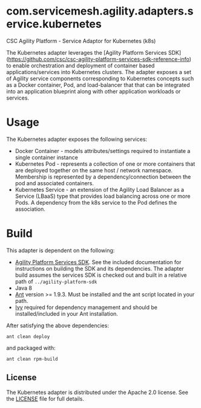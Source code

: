 # com.servicemesh.agility.adapters.service.kubernetes

CSC Agility Platform - Service Adaptor for Kubernetes (k8s)

The Kubernetes adapter leverages the [Agility Platform Services SDK] (https://github.com/csc/csc-agility-platform-services-sdk-reference-info) to enable orchestration and deployment of container based applications/services into Kubernetes clusters. The adapter exposes a set of Agility service components corresponding to Kubernetes concepts such as a Docker container, Pod, and load-balancer that that can be integrated into an application blueprint along with other application workloads or services.

# Usage

The Kubernetes adapter exposes the following services:

* Docker Container - models attributes/settings required to instantiate a single container instance
* Kubernetes Pod - represents a collection of one or more containers that are deployed together on the same host / network namespace. Membership is represented by a dependency/connection between the pod and associated containers.
* Kubernetes Service - an extension of the Agility Load Balancer as a Service (LBaaS) type that provides load balancing across one or more Pods. A dependency from the k8s service to the Pod defines the association.

# Build

This adapter is dependent on the following:

* [Agility Platform Services SDK](https://github.com/csc/csc-agility-platform-sdk). See the included documentation for instructions on building the SDK and its dependencies. The adapter build assumes the services SDK is checked out and built in a relative path of ```../agility-platform-sdk```
* Java 8
* [Ant](http://ant.apache.org/) version >= 1.9.3. Must be installed and the ant script located in your path.
* [Ivy](http://ant.apache.org/ivy/) required for dependency management and should be installed/included in your Ant installation.

After satisfying the above dependencies:

    ant clean deploy

and packaged with:

    ant clean rpm-build

## License
The Kubernetes adapter is distributed under the Apache 2.0 license. See the [LICENSE](https://github.com/csc/com.servicemesh.agility.adapters.service.kubernetes/blob/develop/LICENSE) file for full details.
